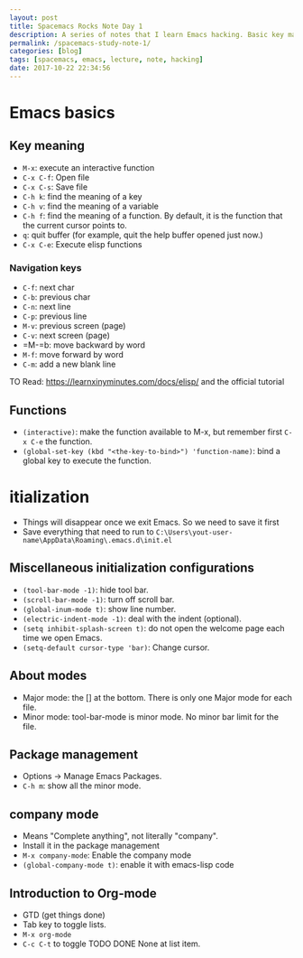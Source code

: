```yaml
---
layout: post
title: Spacemacs Rocks Note Day 1
description: A series of notes that I learn Emacs hacking. Basic key mapping and functions; Emacs start up settings; introduction to "modes", company-mode; basic of package management; introduction to org-mode.
permalink: /spacemacs-study-note-1/
categories: [blog]
tags: [spacemacs, emacs, lecture, note, hacking]
date: 2017-10-22 22:34:56
---
```



# Emacs basics


## Key meaning

-   `M-x`: execute an interactive function
-   `C-x C-f`: Open file
-   `C-x C-s`: Save file
-   `C-h k`: find the meaning of a key
-   `C-h v`: find the meaning of a variable
-   `C-h f`: find the meaning of a function. By default, it is the function that the current cursor points to.
-   `q`: quit buffer (for example, quit the help buffer opened just now.)
-   `C-x C-e`: Execute elisp functions


### Navigation keys

-   `C-f`: next char
-   `C-b`: previous char
-   `C-n`: next line
-   `C-p`: previous line
-   `M-v`: previous screen (page)
-   `C-v`: next screen (page)
-   =M-=b: move backward by word
-   `M-f`: move forward by word
-   `C-m`: add a new blank line

TO Read: <https://learnxinyminutes.com/docs/elisp/> and the official tutorial


## Functions

-   `(interactive)`: make the function available to M-x, but remember first `C-x C-e` the function.
-   `(global-set-key (kbd "<the-key-to-bind>") 'function-name)`: bind a global key to execute the function.


# itialization

-   Things will disappear once we exit Emacs. So we need to save it first
-   Save everything that need to run to `C:\Users\yout-user-name\AppData\Roaming\.emacs.d\init.el`


## Miscellaneous initialization configurations

-   `(tool-bar-mode -1)`: hide tool bar.
-   `(scroll-bar-mode -1)`: turn off scroll bar.
-   `(global-inum-mode t)`: show line number.
-   `(electric-indent-mode -1)`: deal with the indent (optional).
-   `(setq inhibit-splash-screen t)`: do not open the welcome page each time we open Emacs.
-   `(setq-default cursor-type 'bar)`: Change cursor.


## About modes

-   Major mode: the [] at the bottom. There is only one Major mode for each file.
-   Minor mode: tool-bar-mode is minor mode. No minor bar limit for the file.


## Package management

-   Options -> Manage Emacs Packages.
-   `C-h m`: show all the minor mode.


## company mode

-   Means "Complete anything", not literally "company".
-   Install it in the package management
-   `M-x company-mode`: Enable the company mode
-   `(global-company-mode t)`: enable it with emacs-lisp code


## Introduction to Org-mode

-   GTD (get things done)
-   Tab key to toggle lists.
-   `M-x org-mode`
-   `C-c C-t` to toggle TODO DONE None at list item.
